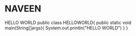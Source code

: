 # NAVEEN
HELLO WORLD
public class HELLOWORLD{
    public static void main(String[]args){
         System.out.println("HELLO WORLD")
}
}
